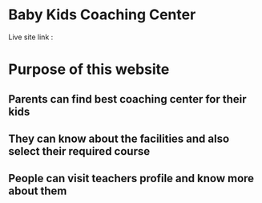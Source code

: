 # Baby Kids Coaching Center
Live site link : 

# Purpose of this website

## Parents can find best coaching center for their kids

## They can know about the facilities and also select their required course 

## People can visit teachers profile and know more about them
